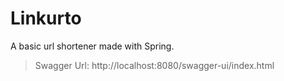 # Linkurto
A basic url shortener made with Spring.

> Swagger Url: http://localhost:8080/swagger-ui/index.html
